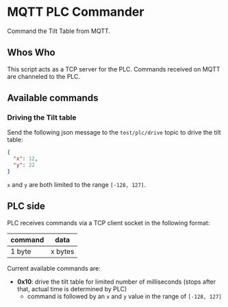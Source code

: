 # MQTT PLC Commander

Command the Tilt Table from MQTT.

## Whos Who

This script acts as a TCP server for the PLC. Commands received on MQTT are channeled to the PLC.

## Available commands

### Driving the Tilt table

Send the following json message to the `test/plc/drive` topic to drive the tilt table:

```json
{
  "x": 12,
  "y": 22
}
```

`x` and `y` are both limited to the range `[-128, 127]`.

## PLC side

PLC receives commands via a TCP client socket in the following format:

| command | data |
| --- | --- |
| 1 byte | x bytes |

Current available commands are:

* **0x10**: drive the tilt table for limited number of milliseconds (stops after that, actual time is determined by PLC)
  * command is followed by an `x` and `y` value in the range of `[-128, 127]`
